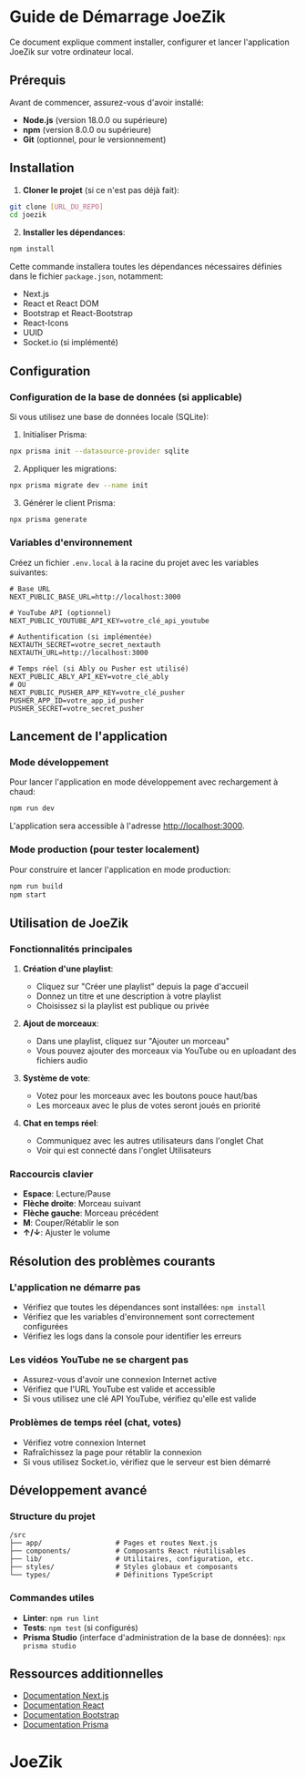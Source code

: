 # Guide de Démarrage JoeZik

Ce document explique comment installer, configurer et lancer l'application JoeZik sur votre ordinateur local.

## Prérequis

Avant de commencer, assurez-vous d'avoir installé:

- **Node.js** (version 18.0.0 ou supérieure)
- **npm** (version 8.0.0 ou supérieure)
- **Git** (optionnel, pour le versionnement)

## Installation

1. **Cloner le projet** (si ce n'est pas déjà fait):

```bash
git clone [URL_DU_REPO]
cd joezik
```

2. **Installer les dépendances**:

```bash
npm install
```

Cette commande installera toutes les dépendances nécessaires définies dans le fichier `package.json`, notamment:
- Next.js
- React et React DOM
- Bootstrap et React-Bootstrap
- React-Icons
- UUID
- Socket.io (si implémenté)

## Configuration

### Configuration de la base de données (si applicable)

Si vous utilisez une base de données locale (SQLite):

1. Initialiser Prisma:

```bash
npx prisma init --datasource-provider sqlite
```

2. Appliquer les migrations:

```bash
npx prisma migrate dev --name init
```

3. Générer le client Prisma:

```bash
npx prisma generate
```

### Variables d'environnement

Créez un fichier `.env.local` à la racine du projet avec les variables suivantes:

```
# Base URL
NEXT_PUBLIC_BASE_URL=http://localhost:3000

# YouTube API (optionnel)
NEXT_PUBLIC_YOUTUBE_API_KEY=votre_clé_api_youtube

# Authentification (si implémentée)
NEXTAUTH_SECRET=votre_secret_nextauth
NEXTAUTH_URL=http://localhost:3000

# Temps réel (si Ably ou Pusher est utilisé)
NEXT_PUBLIC_ABLY_API_KEY=votre_clé_ably
# OU
NEXT_PUBLIC_PUSHER_APP_KEY=votre_clé_pusher
PUSHER_APP_ID=votre_app_id_pusher
PUSHER_SECRET=votre_secret_pusher
```

## Lancement de l'application

### Mode développement

Pour lancer l'application en mode développement avec rechargement à chaud:

```bash
npm run dev
```

L'application sera accessible à l'adresse [http://localhost:3000](http://localhost:3000).

### Mode production (pour tester localement)

Pour construire et lancer l'application en mode production:

```bash
npm run build
npm start
```

## Utilisation de JoeZik

### Fonctionnalités principales

1. **Création d'une playlist**:
   - Cliquez sur "Créer une playlist" depuis la page d'accueil
   - Donnez un titre et une description à votre playlist
   - Choisissez si la playlist est publique ou privée

2. **Ajout de morceaux**:
   - Dans une playlist, cliquez sur "Ajouter un morceau"
   - Vous pouvez ajouter des morceaux via YouTube ou en uploadant des fichiers audio

3. **Système de vote**:
   - Votez pour les morceaux avec les boutons pouce haut/bas
   - Les morceaux avec le plus de votes seront joués en priorité

4. **Chat en temps réel**:
   - Communiquez avec les autres utilisateurs dans l'onglet Chat
   - Voir qui est connecté dans l'onglet Utilisateurs

### Raccourcis clavier

- **Espace**: Lecture/Pause
- **Flèche droite**: Morceau suivant
- **Flèche gauche**: Morceau précédent
- **M**: Couper/Rétablir le son
- **↑/↓**: Ajuster le volume

## Résolution des problèmes courants

### L'application ne démarre pas

- Vérifiez que toutes les dépendances sont installées: `npm install`
- Vérifiez que les variables d'environnement sont correctement configurées
- Vérifiez les logs dans la console pour identifier les erreurs

### Les vidéos YouTube ne se chargent pas

- Assurez-vous d'avoir une connexion Internet active
- Vérifiez que l'URL YouTube est valide et accessible
- Si vous utilisez une clé API YouTube, vérifiez qu'elle est valide

### Problèmes de temps réel (chat, votes)

- Vérifiez votre connexion Internet
- Rafraîchissez la page pour rétablir la connexion
- Si vous utilisez Socket.io, vérifiez que le serveur est bien démarré

## Développement avancé

### Structure du projet

```
/src
├── app/                  # Pages et routes Next.js
├── components/           # Composants React réutilisables
├── lib/                  # Utilitaires, configuration, etc.
├── styles/               # Styles globaux et composants
└── types/                # Définitions TypeScript
```

### Commandes utiles

- **Linter**: `npm run lint`
- **Tests**: `npm test` (si configurés)
- **Prisma Studio** (interface d'administration de la base de données): `npx prisma studio`

## Ressources additionnelles

- [Documentation Next.js](https://nextjs.org/docs)
- [Documentation React](https://reactjs.org/docs/getting-started.html)
- [Documentation Bootstrap](https://getbootstrap.com/docs)
- [Documentation Prisma](https://www.prisma.io/docs)
# JoeZik

